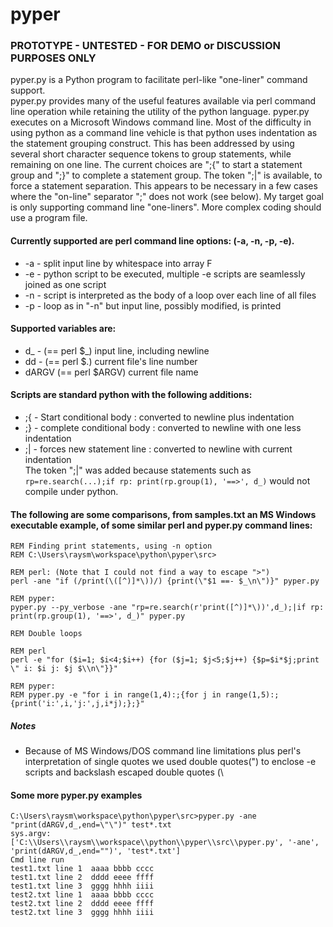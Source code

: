 # pyper
### PROTOTYPE - UNTESTED - FOR DEMO or DISCUSSION PURPOSES ONLY
pyper.py is a Python program to facilitate perl-like "one-liner" command support.  
    pyper.py provides many of the useful features available via perl command line operation while retaining the utility of the python language.  pyper.py executes on a Microsoft Windows command line.  Most of the difficulty in using python as a command line vehicle is that python uses indentation as the statement grouping construct.  This has been addressed by using several short character sequence tokens to group statements, while remaining on one line.  The current choices are ";{" to start a statement group and ";}" to complete a statement group.  The token ";|" is available, to force a statement separation.  This appears to be necessary in a few cases where the "on-line" separator ";" does not work (see below).  My target goal is only supporting command line "one-liners".  More complex coding should use a program file.

#### Currently supported are perl command line options: (-a, -n, -p, -e).
- -a - split input line by whitespace into array F
- -e - python script to be executed, multiple -e scripts are seamlessly joined as one script
- -n - script is interpreted as the body of a loop over each line of all files
- -p - loop as in "-n" but input line, possibly modified, is printed

#### Supported variables are:
- d_ - (== perl $_) input line, including newline
- dd - (== perl $.) current file's line number
- dARGV (== perl $ARGV) current file name

#### Scripts are standard python with the following additions:
- ;{ - Start conditional body : converted to newline plus indentation
- ;} - complete conditional body : converted to newline with one less indentation
- ;| - forces new statement line : converted to newline with current indentation  
The token ";|" was added because statements such as ```rp=re.search(...);if rp: print(rp.group(1), '==>', d_)``` would not compile under python.

#### The following are some comparisons, from samples.txt an MS Windows executable example, of some similar perl and pyper.py command lines:
```
REM Finding print statements, using -n option
REM C:\Users\raysm\workspace\python\pyper\src>

REM perl: (Note that I could not find a way to escape ">")
perl -ane "if (/print(\([^)]*\))/) {print(\"$1 ==- $_\n\")}" pyper.py

REM pyper:
pyper.py --py_verbose -ane "rp=re.search(r'print([^)]*\))',d_);|if rp: print(rp.group(1), '==>', d_)" pyper.py

REM Double loops

REM perl
perl -e "for ($i=1; $i<4;$i++) {for ($j=1; $j<5;$j++) {$p=$i*$j;print \" i: $i j: $j $\\n\"}}"

REM pyper:
REM pyper.py -e "for i in range(1,4):;{for j in range(1,5):;{print('i:',i,'j:',j,i*j);};}"
```
##### Notes
- Because of MS Windows/DOS command line limitations plus perl's interpretation of single quotes we used double quotes(") to enclose -e scripts and backslash escaped double quotes (\

#### Some more pyper.py examples
```
C:\Users\raysm\workspace\python\pyper\src>pyper.py -ane "print(dARGV,d_,end=\"\")" test*.txt
sys.argv: ['C:\\Users\\raysm\\workspace\\python\\pyper\\src\\pyper.py', '-ane', 'print(dARGV,d_,end="")', 'test*.txt']
Cmd line run
test1.txt line 1  aaaa bbbb cccc
test1.txt line 2  dddd eeee ffff
test1.txt line 3  gggg hhhh iiii
test2.txt line 1  aaaa bbbb cccc
test2.txt line 2  dddd eeee ffff
test2.txt line 3  gggg hhhh iiii

```
